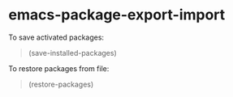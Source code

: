 emacs-package-export-import
===========================

To save activated packages:

> (save-installed-packages)

To restore packages from file:

> (restore-packages)
